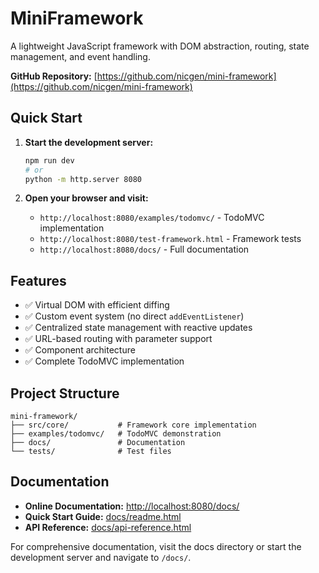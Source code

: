 # MiniFramework

A lightweight JavaScript framework with DOM abstraction, routing, state management, and event handling.

**GitHub Repository:** [https://github.com/nicgen/mini-framework](https://github.com/nicgen/mini-framework)

## Quick Start

1. **Start the development server:**
   ```bash
   npm run dev
   # or
   python -m http.server 8080
   ```

2. **Open your browser and visit:**
   - `http://localhost:8080/examples/todomvc/` - TodoMVC implementation
   - `http://localhost:8080/test-framework.html` - Framework tests
   - `http://localhost:8080/docs/` - Full documentation

## Features

- ✅ Virtual DOM with efficient diffing
- ✅ Custom event system (no direct `addEventListener`)
- ✅ Centralized state management with reactive updates
- ✅ URL-based routing with parameter support
- ✅ Component architecture
- ✅ Complete TodoMVC implementation

## Project Structure

```
mini-framework/
├── src/core/           # Framework core implementation
├── examples/todomvc/   # TodoMVC demonstration
├── docs/               # Documentation
└── tests/              # Test files
```

## Documentation

- **Online Documentation:** [http://localhost:8080/docs/](http://localhost:8080/docs/)
- **Quick Start Guide:** [docs/readme.html](docs/readme.html)
- **API Reference:** [docs/api-reference.html](docs/api-reference.html)

For comprehensive documentation, visit the docs directory or start the development server and navigate to `/docs/`.
